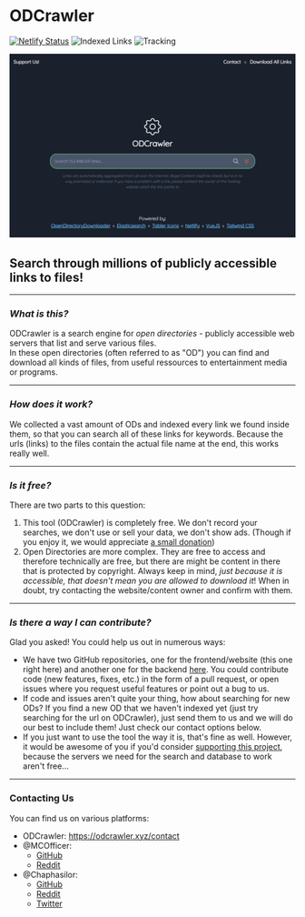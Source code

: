 # ODCrawler

[![Netlify Status](https://api.netlify.com/api/v1/badges/a975a57a-1891-45d0-88ef-9750bcbadf8c/deploy-status)](https://app.netlify.com/sites/odcrawler/deploys)
![Indexed Links](https://img.shields.io/badge/Indexed%20Links:-150M%2B-brightgreen)
![Tracking](https://img.shields.io/badge/Tracking:-Disabled-grey)

![Preview](./Screenshot.png)

## Search through millions of publicly accessible links to files!

---

### *What is this?*

ODCrawler is a search engine for *open directories* - publicly accessible web servers that list and serve various files.  
In these open directories (often referred to as "OD") you can find and download all kinds of files, from useful ressources to entertainment media or programs.

---

### *How does it work?*

We collected a vast amount of ODs and indexed every link we found inside them, so that you can search all of these links for keywords. Because the urls (links) to the files contain the actual file name at the end, this works really well.

---

### *Is it free?*

There are two parts to this question:  

1. This tool (ODCrawler) is completely free. We don't record your searches, we don't use or sell your data, we don't show ads. (Though if you enjoy it, we would appreciate [a small donation](https://github.com/sponsors/MCOfficer))  
2. Open Directories are more complex. They are free to access and therefore technically are free, but there are might be content in there that is protected by copyright. Always keep in mind, *just because it is accessible, that doesn't mean you are allowed to download it*! When in doubt, try contacting the website/content owner and confirm with them.

---

### *Is there a way I can contribute?*

Glad you asked! You could help us out in numerous ways:

- We have two GitHub repositories, one for the frontend/website (this one right here) and another one for the backend [here](https://github.com/MCOfficer/odcrawler-discovery). You could contribute code (new features, fixes, etc.) in the form of a pull request, or open issues where you request useful features or point out a bug to us.
- If code and issues aren't quite your thing, how about searching for new ODs? If you find a new OD that we haven't indexed yet (just try searching for the url on ODCrawler), just send them to us and we will do our best to include them! Just check our contact options below.
- If you just want to use the tool the way it is, that's fine as well. However, it would be awesome of you if you'd consider [supporting this project](https://github.com/sponsors/MCOfficer), because the servers we need for the search and database to work aren't free...

---

### Contacting Us

You can find us on various platforms:

- ODCrawler: https://odcrawler.xyz/contact
- @MCOfficer:
  - [GitHub](https://github.com/MCOfficer)
  - [Reddit](https://www.reddit.com/user/MCOfficer)
- @Chaphasilor:
  - [GitHub](https://github.com/Chaphasilor)
  - [Reddit](https://www.reddit.com/user/Chaphasilor)
  - [Twitter](https://twitter.com/Chaphasilor)